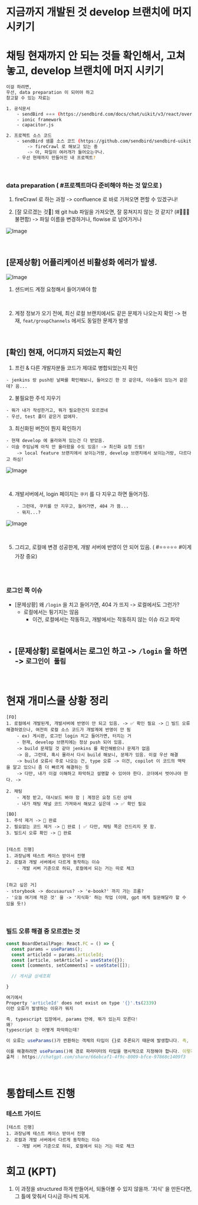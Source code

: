 

# 지금까지 개발된 것 develop 브랜치에 머지 시키기 




# 채팅 현재까지 안 되는 것들 확인해서, 고쳐놓고, develop 브랜치에 머지 시키기 

```bash
이걸 하려면, 
우선, data preparation 이 되어야 하고 
참고할 수 있는 자료는 

1. 공식문서 
    - sendBird ⭐⭐⭐ (https://sendbird.com/docs/chat/uikit/v3/react/overview) -> 🔵 완료  
    - ionic framework
    - capacitor.js

2. 프로젝트 소스 코드 
    - sendBird 샘플 소스 코드 (https://github.com/sendbird/sendbird-uikit-react)
        -> fireCrawl 로 해보고 있는 중 
        -> 아, 파일이 여러개가 들어오는구나. 
    - 우선 현재까지 만들어진 내 프로젝트? 
```

<br>

### data preparation ( #프로젝트마다 준비해야 하는 것 앞으로 )

1. fireCrawl 로 하는 과정 -> confluence 로 바로 가져오면 편할 수 있겠구나! 

2. [잘 모르겠는 것📛] 왜 git hub 파일을 가져오면, 잘 뭉쳐지지 않는 것 같지? (#📛📛📛 불편함) -> 파일 이름을 변경하거나, flowise 로 넘어가거나 

![Image](https://i.imgur.com/q8hOiWu.png)


<br>


## [문제상황] 어플리케이션 비활성화 에러가 발생. 

![Image](https://i.imgur.com/uffiW9T.png)


1. 샌드버드 계정 요청해서 들어가봐야 함

<br>

2. 계정 정보가 오기 전에, 최신 로컬 브랜치에서도 같은 문제가 나오는지 확인
-> 현재, `feat/groupChannels` 에서도 동일한 문제가 발생 

<br>

## [확인] 현재, 어디까지 되었는지 확인

1. 프린 & 다른 개발자분들 코드가 제대로 병합되었는지 확인 
```
- jenkins 랑 push된 날짜를 확인해보니, 들어오긴 한 것 같은데, 이슈들이 있는거 같은데? 음... 

```

2. 불필요한 주석 지우기 
```
- 뭐가 내가 작성한거고, 뭐가 필요한건지 모르겠네 
- 우선, test 폴더 같은거 없애자.
```

3. 최신화된 버전이 뭔지 확인하기 

```
- 현재 develop 에 올라와져 있는건 다 받았음. 
- 이슬 주임님께 아직 안 올라왔을 수도 있음! -> 최신화 요청 드림! 
    -> local feature 브랜치에서 보이는거랑, develop 브랜치에서 보이는거랑, 다르다고 하심! 
```

![Image](https://i.imgur.com/UZigZ9i.png)

<br>

4. 개발서버에서, login 페이지는 `쿠키` 를 다 지우고 하면 들어가짐. 
```
    - 그런데, 쿠키를 안 지우고, 들어가면, 404 가 뜸... 
    - 뭐지...?

```

![Image](https://i.imgur.com/vRqFUzw.png)

<br>

5. 그리고, 로컬에 변경 성공한게, 개발 서버에 반영이 안 되어 있음. ( #⭐⭐⭐⭐⭐ #이게 가장 중요)

<br>


<br>

### 로그인 쪽 이슈  

- [문제상황] 왜 `/login` 을 치고 들어가면, 404 가 뜨지 -> 로컬에서도 그런가? 
    - 로컬에서는 튕기지는 않음 
        - 이건, 로컬에서는 작동하고, 개발에서는 작동하지 않는 이슈 라고 파악 

<br>

- [문제상황] 로컬에서는 로그인 하고 -> `/login` 을 하면 -> `로그인이 풀림` 
    - 




<br>


# 현재 개미스쿨 상황 정리 
```
[FO]
1. 로컬에서 개발된게, 개발서버에 반영이 안 되고 있음. -> ✅ 확인 필요 -> 🔵 빌드 오류 해결하였으나, 여전히 로컬 소스 코드가 개발계에 반영이 안 됨 
    - ex) 게시판, 로그인 login 치고 들어가면, 터지는 거 
    - 현재, develop 브랜치에는 정상 push 되어 있음. 
    -> build 문제일 것 같아 jenkins 를 확인해봤으나 문제가 없음 
    -> 음, 그런데, 혹시 몰라서 다시 build 해보니, 문제가 있음. 이걸 우선 해결  
    -> build 오류시 주로 나오는 건, type 오류 -> 이건, copilot 이 코드의 맥락 을 알고 있으니 좀 더 빠르게 해결하는 듯 
    -> 다만, 내가 이걸 이해하고 파악하고 설명할 수 있어야 한다. 코더에서 벗어나야 한다. -> 

2. 채팅
    - 계정 받고, 대시보드 봐야 함 | 계정은 요청 드린 상태 
    - 내가 채팅 채널 코드 가져와서 해보고 싶은데 -> ✅ 확인 필요

[BO]
1. 주석 제거 -> 🔵 완료
2. 필요없는 코드 제거 -> 🔵 완료 | ✅ 다만, 채팅 쪽은 건드리지 못 함. 
3. 빌드시 오류 확인 -> 🔵 완료  


[테스트 진행]
1. 과장님께 테스트 케이스 받아서 진행 
2. 로컬과 개발 서버에서 다르게 동작하는 이슈 
    - 개발 서버 기준으로 하되, 로컬에서 되는 거는 따로 체크 


[하고 싶은 거]
- storybook -> docusaurus? -> 'e-book?' 까지 가는 흐름? 
- '오늘 여기에 적은 것' 을 -> '지식화' 하는 작업 (이때, gpt 에게 질문해달라 할 수 있을 듯!)
```

<br>

### 빌드 오류 해결 중 모르겠는 것 

```jsx
const BoardDetailPage: React.FC = () => {
  const params = useParams();
  const articleId = params.articleId;
  const [article, setArticle] = useState({});
  const [comments, setComments] = useState([]);

  // 게시글 상세조회

}

여기에서 
Property 'articleId' does not exist on type '{}'.ts(2339)
이런 오류가 발생하는 이유가 뭐지

즉, typescript 입장에서, params 안에, 뭐가 있는지 모른다! 
왜? 
typescript 는 어떻게 파악하는데? 

이 오류는 useParams()가 반환하는 객체의 타입이 {}로 추론되기 때문에 발생합니다. 즉, params 객체에 articleId라는 속성이 있다는 것을 TypeScript가 인식하지 못하는 것입니다.

이를 해결하려면 useParams()에 경로 파라미터의 타입을 명시적으로 지정해야 합니다. 이렇게 하면 TypeScript가 params 객체 안에 어떤 값이 있는지 알 수 있게 됩니다.
출처 : https://chatgpt.com/share/66ebcaf1-4f9c-8009-bfce-97868c1409f3
```

<br>

# 통합테스트 진행 

### 테스트 가이드 
```
[테스트 진행]
1. 과장님께 테스트 케이스 받아서 진행 
2. 로컬과 개발 서버에서 다르게 동작하는 이슈 
    - 개발 서버 기준으로 하되, 로컬에서 되는 거는 따로 체크 
```




















# 회고 (KPT)

1. 이 과정을 structured 하게 만들어서, 되돌아볼 수 있지 않을까. '지식' 을 만든다면, 그 틀에 맞춰서 다시금 하나씩 되게. 